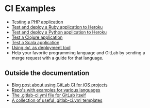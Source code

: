 # CI Examples

- [Testing a PHP application](php.md)
- [Test and deploy a Ruby application to Heroku](test-and-deploy-ruby-application-to-heroku.md)
- [Test and deploy a Python application to Heroku](test-and-deploy-python-application-to-heroku.md)
- [Test a Clojure application](test-clojure-application.md)
- [Test a Scala application](test-scala-application.md)
- [Using `dpl` as deployment tool](deployment/README.md)
- Help your favorite programming language and GitLab by sending a merge request
  with a guide for that language.

## Outside the documentation

- [Blog post about using GitLab CI for iOS projects](https://about.gitlab.com/2016/03/10/setting-up-gitlab-ci-for-ios-projects/)
- [Repo's with examples for various languages](https://gitlab.com/groups/gitlab-examples)
- [The .gitlab-ci.yml file for GitLab itself](https://gitlab.com/gitlab-org/gitlab-ce/blob/master/.gitlab-ci.yml)
- [A collection of useful .gitlab-ci.yml templates](https://gitlab.com/gitlab-org/gitlab-ci-yml)
